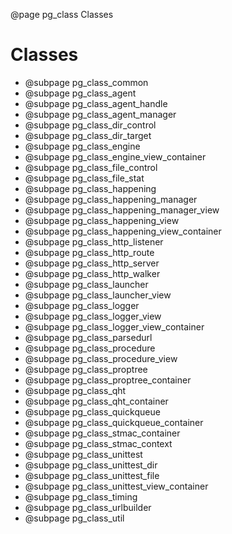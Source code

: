 ﻿@page pg_class Classes

# Classes

- @subpage pg_class_common
- @subpage pg_class_agent
- @subpage pg_class_agent_handle
- @subpage pg_class_agent_manager
- @subpage pg_class_dir_control
- @subpage pg_class_dir_target
- @subpage pg_class_engine
- @subpage pg_class_engine_view_container
- @subpage pg_class_file_control
- @subpage pg_class_file_stat
- @subpage pg_class_happening
- @subpage pg_class_happening_manager
- @subpage pg_class_happening_manager_view
- @subpage pg_class_happening_view
- @subpage pg_class_happening_view_container
- @subpage pg_class_http_listener
- @subpage pg_class_http_route
- @subpage pg_class_http_server
- @subpage pg_class_http_walker
- @subpage pg_class_launcher
- @subpage pg_class_launcher_view
- @subpage pg_class_logger
- @subpage pg_class_logger_view
- @subpage pg_class_logger_view_container
- @subpage pg_class_parsedurl
- @subpage pg_class_procedure
- @subpage pg_class_procedure_view
- @subpage pg_class_proptree
- @subpage pg_class_proptree_container
- @subpage pg_class_qht
- @subpage pg_class_qht_container
- @subpage pg_class_quickqueue
- @subpage pg_class_quickqueue_container
- @subpage pg_class_stmac_container
- @subpage pg_class_stmac_context
- @subpage pg_class_unittest
- @subpage pg_class_unittest_dir
- @subpage pg_class_unittest_file
- @subpage pg_class_unittest_view_container
- @subpage pg_class_timing
- @subpage pg_class_urlbuilder
- @subpage pg_class_util
